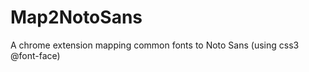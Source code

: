 Map2NotoSans
============

A chrome extension mapping common fonts to Noto Sans (using css3 @font-face)
